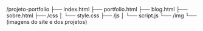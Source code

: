 /projeto-portfolio
  ├── index.html
  ├── portfolio.html
  ├── blog.html
  ├── sobre.html
  ├── /css
  │     └── style.css
  ├── /js
  │     └── script.js
  └── /img
        └── (imagens do site e dos projetos)

        